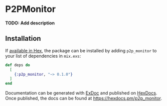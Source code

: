 # P2PMonitor

**TODO: Add description**

## Installation

If [available in Hex](https://hex.pm/docs/publish), the package can be installed
by adding `p2p_monitor` to your list of dependencies in `mix.exs`:

```elixir
def deps do
  [
    {:p2p_monitor, "~> 0.1.0"}
  ]
end
```

Documentation can be generated with [ExDoc](https://github.com/elixir-lang/ex_doc)
and published on [HexDocs](https://hexdocs.pm). Once published, the docs can
be found at <https://hexdocs.pm/p2p_monitor>.

